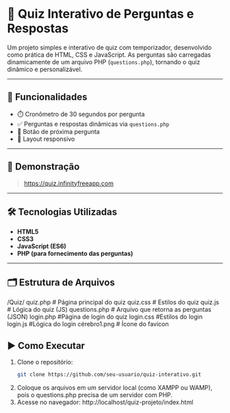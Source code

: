 # 🧠 Quiz Interativo de Perguntas e Respostas

Um projeto simples e interativo de quiz com temporizador, desenvolvido como prática de HTML, CSS e JavaScript. As perguntas são carregadas dinamicamente de um arquivo PHP (`questions.php`), tornando o quiz dinâmico e personalizável.

---

## 🚀 Funcionalidades

- ⏱️ Cronômetro de 30 segundos por pergunta
- ✅ Perguntas e respostas dinâmicas via `questions.php`
- 🎯 Botão de próxima pergunta
- 📱 Layout responsivo

---
## 📸 Demonstração

>https://quiz.infinityfreeapp.com

---

## 🛠️ Tecnologias Utilizadas

- **HTML5**
- **CSS3**
- **JavaScript (ES6)**
- **PHP (para fornecimento das perguntas)**

---

## 🗂️ Estrutura de Arquivos
/Quiz/
quiz.php # Página principal do quiz
quiz.css # Estilos do quiz
quiz.js # Lógica do quiz (JS)
questions.php # Arquivo que retorna as perguntas (JSON)
login.php #Página de login do quiz
login.css #Estilos do login
login.js #Lógica do login
cérebro1.png # Ícone do favicon

## ▶️ Como Executar

1. Clone o repositório:
   ```bash
   git clone https://github.com/seu-usuario/quiz-interativo.git

2. Coloque os arquivos em um servidor local (como XAMPP ou WAMP), pois o questions.php precisa de um servidor com PHP.
3. Acesse no navegador: http://localhost/quiz-projeto/index.html
